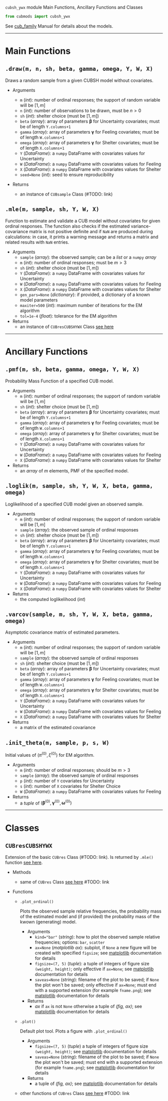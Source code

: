 `cubsh_ywx` module Main Functions, Ancillary Functions and Classes

```Python
from cubmods import cubsh_ywx
```

See [cub_family](../03_cubsh_family.md) Manual for details about the models.

***

# Main Functions

## `.draw(m, n, sh, beta, gamma, omega, Y, W, X)`

Draws a random sample from a given CUBSH model without covariates.

- Arguments
  - `m` (_int_): number of ordinal responses; the support of random variable will be $[1,m]$
  - `n` (_int_): number of observations to be drawn, must be $n>0$
  - `sh` (_int_): shelter choice (must be $[1,m]$)
  - `beta` (_array_): array of parameters $\pmb\beta$ for Uncertainty covariates; must be of length `Y.columns+1`
  - `gamma` (_array_): array of parameters $\pmb\gamma$ for Feeling covariates; must be of length `W.columns+1`
  - `omega` (_array_): array of parameters $\pmb\gamma$ for Shelter covariates; must be of length `X.columns+1`
  - `Y` (_DataFrame_): a `numpy` DataFrame with covariates values for Uncertainty
  - `W` (_DataFrame_): a `numpy` DataFrame with covariates values for Feeling
  - `X` (_DataFrame_): a `numpy` DataFrame with covariates values for Shelter
  - `seed=None` (_int_): seed to ensure reproducibility

- Returns
  - an instance of `CUBsample` Class (#TODO: link)

## `.mle(m, sample, sh, Y, W, X)`

Function to estimate and validate a CUB model without covariates for given ordinal responses. The function also checks if the estimated variance-covariance matrix is not positive definite and if `NaN` are produced during calculations: in case, it prints a warning message and returns a matrix and related results with `NaN` entries.

- Arguments
  - `sample` (_array_): the observed sample; can be a _list_ or a `numpy` _array_
  - `m` (_int_): number of ordinal responses; must be $m>3$
  - `sh` (_int_): shelter choice (must be $[1,m]$)
  - `Y` (_DataFrame_): a `numpy` DataFrame with covariates values for Uncertainty
  - `W` (_DataFrame_): a `numpy` DataFrame with covariates values for Feeling
  - `X` (_DataFrame_): a `numpy` DataFrame with covariates values for Shelter
  - `gen_pars=None` (_dictionary_): if provided, a dictionary of a known model parameters
  - `maxiter=500` (_int_): maximum number of iterations for the EM algorithm
  - `tol=1e-4` (_float_): tolerance for the EM algorithm
- Returns
  - an instance of `CUBresCUBSHYWX` Class [see here](cubsh_ywx.md#CUBresCUBSHYWX)

***

# Ancillary Functions

## `.pmf(m, sh, beta, gamma, omega, Y, W, X)`
Probability Mass Function of a specified CUB model.
- Arguments
  - `m` (_int_): number of ordinal responses; the support of random variable will be $[1,m]$
  - `sh` (_int_): shelter choice (must be $[1,m]$)
  - `beta` (_array_): array of parameters $\pmb\beta$ for Uncertainty covariates; must be of length `Y.columns+1`
  - `gamma` (_array_): array of parameters $\pmb\gamma$ for Feeling covariates; must be of length `W.columns+1`
  - `omega` (_array_): array of parameters $\pmb\gamma$ for Shelter covariates; must be of length `X.columns+1`
  - `Y` (_DataFrame_): a `numpy` DataFrame with covariates values for Uncertainty
  - `W` (_DataFrame_): a `numpy` DataFrame with covariates values for Feeling
  - `X` (_DataFrame_): a `numpy` DataFrame with covariates values for Shelter
- Returns
  - an _array_ of $m$ elements, PMF of the specified model.

## `.loglik(m, sample, sh, Y, W, X, beta, gamma, omega)`
Loglikelihood of a specified CUB model given an observed sample.
- Arguments
  - `m` (_int_): number of ordinal responses; the support of random variable will be $[1,m]$
  - `sample` (_array_): the observed sample of ordinal responses
  - `sh` (_int_): shelter choice (must be $[1,m]$)
  - `beta` (_array_): array of parameters $\pmb\beta$ for Uncertainty covariates; must be of length `Y.columns+1`
  - `gamma` (_array_): array of parameters $\pmb\gamma$ for Feeling covariates; must be of length `W.columns+1`
  - `omega` (_array_): array of parameters $\pmb\gamma$ for Shelter covariates; must be of length `X.columns+1`
  - `Y` (_DataFrame_): a `numpy` DataFrame with covariates values for Uncertainty
  - `W` (_DataFrame_): a `numpy` DataFrame with covariates values for Feeling
  - `X` (_DataFrame_): a `numpy` DataFrame with covariates values for Shelter
- Returns
  - the computed loglikelihood (_int_)

## `.varcov(sample, m, sh, Y, W, X, beta, gamma, omega)`
Asymptotic covariance matrix of estimated parameters.
- Arguments
  - `m` (_int_): number of ordinal responses; the support of random variable will be $[1,m]$
  - `sample` (_array_): the observed sample of ordinal responses
  - `sh` (_int_): shelter choice (must be $[1,m]$)
  - `beta` (_array_): array of parameters $\pmb\beta$ for Uncertainty covariates; must be of length `Y.columns+1`
  - `gamma` (_array_): array of parameters $\pmb\gamma$ for Feeling covariates; must be of length `W.columns+1`
  - `omega` (_array_): array of parameters $\pmb\gamma$ for Shelter covariates; must be of length `X.columns+1`
  - `Y` (_DataFrame_): a `numpy` DataFrame with covariates values for Uncertainty
  - `W` (_DataFrame_): a `numpy` DataFrame with covariates values for Feeling
  - `X` (_DataFrame_): a `numpy` DataFrame with covariates values for Shelter
- Returns
  - a matrix of the estimated covariance

## `.init_theta(m, sample, p, s, W)`
Initial values of $(\pi^{(0)}, \xi^{(0)})$ for EM algorithm.
- Arguments
  - `m` (_int_): number of ordinal responses; should be $m>3$
  - `sample` (_array_): the observed sample of ordinal responses
  - `p` (_int_): number of `Y` covariates for Uncertainty
  - `s` (_int_): number of `X` covariates for Shelter Choice
  - `W` (_DataFrame_): a `numpy` DataFrame with covariates values for Feeling
- Returns
  - a _tuple_ of $(\pmb\beta^{(0)}, \pmb\gamma^{(0)}, \pmb\omega^{(0)})$

***

# Classes

## `CUBresCUBSHYWX`

Extension of the basic `CUBres` Class (#TODO: link). Is returned by `.mle()` function [see here](cubsh_ywx.md#mle).

- Methods
  - same of `CUBres` Class [see here]() #TODO: link

- Functions
  - `.plot_ordinal()`
    
    Plots the observed sample relative frequencies, the probability mass of the estimated model and (if provided) the probability mass of the kwown (generating) model.

    - Arguments
      - `kind="bar"` (_string_): how to plot the observed sample relative frequencies; options: `bar`, `scatter`
      - `ax=None` (_matplotlib ax_): subplot, if `None` a new figure will be created with specified `figsize`; see [matplotlib](https://matplotlib.org) documentation for details
      - `figsize=(7, 5)` (_tuple_): a tuple of integers of figure size `(weight, height)`; only effective if `ax=None`; see [matplotlib](https://matplotlib.org) documentation for details
      - `saveas=None` (_string_): filename of the plot to be saved; if `None` the plot won't be saved; only effective if `ax=None`; must end with a supported extension (for example `fname.png`); see [matplotlib](https://matplotlib.org) documentation for details
    - Returns
      - _ax_ if `ax` is not `None` otherwise a tuple of _(fig, ax)_; see [matplotlib](https://matplotlib.org) documentation for details

  - `.plot()`
    
    Default plot tool. Plots a figure with `.plot_ordinal()`
    - Arguments
      - `figsize=(7, 5)` (_tuple_) a tuple of integers of figure size `(weight, height)`; see [matplotlib](https://matplotlib.org) documentation for details
      - `saveas=None` (_string_): filename of the plot to be saved; if `None` the plot won't be saved; must end with a supported extension (for example `fname.png`); see [matplotlib](https://matplotlib.org) documentation for details
    - Returns
      - a tuple of _(fig, ax)_; see [matplotlib](https://matplotlib.org) documentation for details

  - other functions of `CUBres` Class [see here]() #TODO: link
